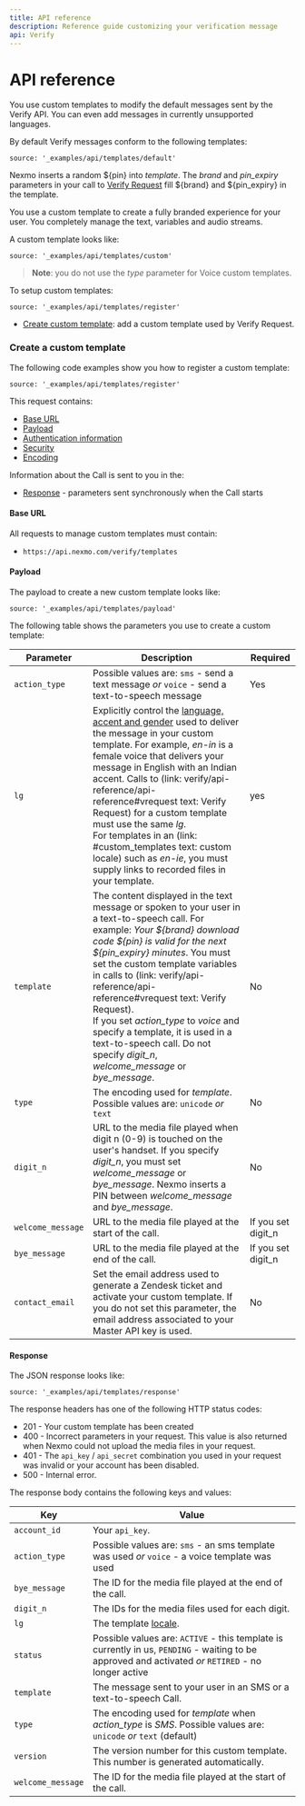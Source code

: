 ```yaml
---
title: API reference
description: Reference guide customizing your verification message
api: Verify
---
```


# API reference

You use custom templates to modify the default messages sent by the Verify API. You can even add messages in currently unsupported languages.

By default Verify messages conform to the following templates:

```tabbed_content
source: '_examples/api/templates/default'
```

Nexmo inserts a random ${pin} into *template*. The *brand* and *pin_expiry* parameters in your call to [Verify Request](/api/verify) fill ${brand} and ${pin_expiry} in the template.

You use a custom template to create a fully branded experience for your user. You completely manage the text, variables and audio streams.

A custom template looks like:

```tabbed_content
source: '_examples/api/templates/custom'
```

> **Note**: you do not use the *type* parameter for Voice custom templates.

To setup custom templates:

```tabbed_examples
source: '_examples/api/templates/register'
```

* [Create custom template](#create-custom-template): add a custom template used by Verify Request.


### Create a custom template

The following code examples show you how to register a custom template:

```tabbed_examples
source: '_examples/api/templates/register'
```

This request contains:

* [Base URL](#base-url)
* [Payload](#payload)
* [Authentication information](#authentication-information)
* [Security](#security)
* [Encoding](#encoding)

Information about the Call is sent to you in the:

* [Response](#response) - parameters sent synchronously when the Call starts

#### Base URL

All requests to manage custom templates must contain:

* `https://api.nexmo.com/verify/templates`

#### Payload

The payload to create a new custom template looks like:

```tabbed_content
source: '_examples/api/templates/payload'
```

The following table shows the parameters you use to create a custom template:

Parameter | Description | Required
-- | -- | --
`action_type` | Possible values are: `sms` - send a text message _or_ `voice` - send a text-to-speech message | Yes
`lg` | Explicitly control the [language, accent and gender](https://docs.nexmo.com/voice/voice-deprecated/supported-languages) used to deliver the message in your custom template. For example, *en-in* is a female voice that delivers your message in English with an Indian accent. Calls to (link: verify/api-reference/api-reference#vrequest text: Verify Request) for a custom template must use the same *lg*. <br>For templates in an (link: #custom_templates text: custom locale) such as *en-ie*, you must supply links to recorded files in your template. | yes
`template` | The content displayed in the text message or spoken to your user in a text-to-speech call. For example: *Your ${brand} download code ${pin} is valid for the next ${pin_expiry} minutes*. You must set the custom template variables in calls to (link: verify/api-reference/api-reference#vrequest text: Verify Request).<br> If you set *action_type* to *voice* and specify a template, it is used in a text-to-speech call. Do not specify *digit_n*, *welcome_message* or *bye_message*. | No
`type` | The encoding used for *template*. Possible values are: `unicode` _or_ `text` | No
`digit_n` | URL to the media file played when digit n (0-9) is touched on the user's handset. If you specify *digit_n*, you must set *welcome_message* or *bye_message*. Nexmo inserts a PIN between *welcome_message* and *bye_message*. | No
`welcome_message` | URL to the media file played at the start of the call. | If you set digit_n
`bye_message` | URL to the media file played at the end of the call. | If you set digit_n
`contact_email` | Set the email address used to generate a Zendesk ticket and activate your custom template. If you do not set this parameter, the email address associated to your Master API key is used. | No

#### Response

The JSON response looks like:

```tabbed_content
source: '_examples/api/templates/response'
```

The response headers has one of the following HTTP status codes:

* 201 - Your custom template has been created
* 400 - Incorrect parameters in your request. This value is also returned when Nexmo could not upload the media files in your request.
* 401 - The `api_key` / `api_secret` combination you used in your request was invalid or your account has been disabled.
* 500 - Internal error.

The response body contains the following keys and values:

| Key | Value |
|---- | --- |
`account_id` | Your `api_key`.
`action_type` | Possible values are: `sms` - an sms template was used _or_ `voice` - a voice template was used
`bye_message` | The ID for the media file played at the end of the call.
`digit_n` | The IDs for the media files used for each digit.
`lg` |  The template [locale](https://docs.nexmo.com/voice/voice-deprecated/supported-languages).
`status` | Possible values are: `ACTIVE` - this template is currently in us, `PENDING` - waiting to be approved and activated _or_ `RETIRED` - no longer active
`template` | The message sent to your user in an SMS or a text-to-speech Call.
`type` | The encoding used for *template* when *action_type* is *SMS*. Possible values are: `unicode` _or_ `text` (default)
`version` | The version number for this custom template. This number is generated automatically.
`welcome_message` | The ID for the media file played at the start of the call.
